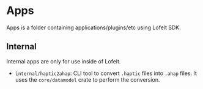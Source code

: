 # Apps

Apps is a folder containing applications/plugins/etc using Lofelt SDK.

## Internal

Internal apps are only for use inside of Lofelt.

- `internal/haptic2ahap`: CLI tool to convert `.haptic` files into `.ahap` files. It uses the
  `core/datamodel` crate to perform the conversion.

